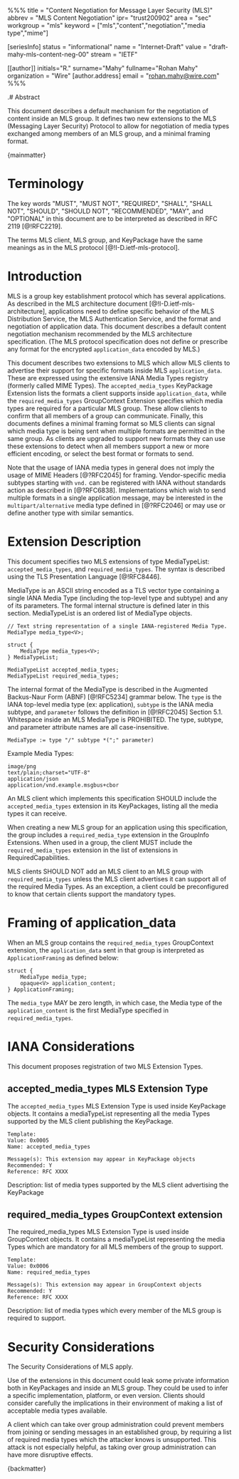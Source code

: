 %%%
title = "Content Negotiation for Message Layer Security (MLS)"
abbrev = "MLS Content Negotiation"
ipr= "trust200902"
area = "sec"
workgroup = "mls"
keyword = ["mls","content","negotiation","media type","mime"]

[seriesInfo]
status = "informational"
name = "Internet-Draft"
value = "draft-mahy-mls-content-neg-00"
stream = "IETF"

[[author]]
initials="R."
surname="Mahy"
fullname="Rohan Mahy"
organization = "Wire"
  [author.address]
  email = "rohan.mahy@wire.com"
%%%

.# Abstract

This document describes a default mechanism for the negotiation of content inside
an MLS group. It defines two new extensions to the MLS (Messaging Layer Security)
Protocol to allow for negotiation of media types exchanged among members of an
MLS group, and a minimal framing format.

{mainmatter}

# Terminology
The key words "MUST", "MUST NOT", "REQUIRED", "SHALL", "SHALL NOT", "SHOULD", 
"SHOULD NOT", "RECOMMENDED", "MAY", and "OPTIONAL" in this document are to 
be interpreted as described in RFC 2119 [@!RFC2219].

The terms MLS client, MLS group, and KeyPackage have the same meanings as in
the MLS protocol [@!I-D.ietf-mls-protocol].

# Introduction

MLS is a group key establishment protocol which has several applications.
As described in the MLS architecture document [@!I-D.ietf-mls-architecture],
applications need to define specific behavior of the MLS Distribution Service,
the MLS Authentication Service, and the format and negotiation of application data.
This document describes a default content negotiation mechanism recommended by the
MLS architecture specification. (The MLS protocol specification does not define or
prescribe any format for the encrypted `application_data` encoded by MLS.)

This document describes two extensions
to MLS which allow MLS clients to advertise their support for specific formats inside
MLS `application_data`. These are expressed using the extensive IANA Media Types
registry (formerly called MIME Types).  The `accepted_media_types` KeyPackage
Extension lists the formats a client
supports inside `application_data`, while the `required_media_types`
GroupContext Extension specifies which media types are required for a particular
MLS group. These allow clients to confirm that all members of a group can communicate.
Finally, this documents defines a minimal framing format so MLS clients can signal
which media type is being sent when multiple formats are permitted in the same group.
As clients are upgraded to support new formats they can use these extensions
to detect when all members support a new or more efficient encoding, or select the
best format or formats to send.

Note that the usage of IANA media types in general does not imply the usage of MIME
Headers [@?RFC2045] for framing. Vendor-specific media subtypes starting with
`vnd.` can be registered with IANA without standards action as described in
[@?RFC6838].  Implementations which wish to send multiple formats in a single
application message, may be interested in the `multipart/alternative` media type
defined in [@?RFC2046] or may use or define another type with similar semantics.


# Extension Description

This document specifies two MLS extensions of type MediaTypeList:
`accepted_media_types`, and `required_media_types`.  The syntax is described using
the TLS Presentation Language [@!RFC8446].

MediaType is an ASCII string encoded as a TLS vector type containing a single IANA
Media Type (including the top-level type and subtype) and any of its parameters.
The formal internal structure is defined later in this section.
MediaTypeList is an ordered list of MediaType objects.

~~~ tls
// Text string representation of a single IANA-registered Media Type.
MediaType media_type<V>;

struct {
    MediaType media_types<V>;
} MediaTypeList;

MediaTypeList accepted_media_types;
MediaTypeList required_media_types;
~~~

The internal format of the MediaType is described in the Augmented Backus-Naur
Form (ABNF) [@!RFC5234] grammar below. The `type` is the IANA top-level media type
(ex: application), `subtype` is the IANA media subtype, and `parameter` follows the
definition in [@!RFC2045] Section 5.1.  Whitespace inside an MLS MediaType is PROHIBITED.
The type, subtype, and parameter attribute names are all case-insensitive.

~~~ abnf
MediaType := type "/" subtype *(";" parameter)
~~~


Example Media Types:
~~~ artwork
image/png
text/plain;charset="UTF-8"
application/json
application/vnd.example.msgbus+cbor
~~~

An MLS client which implements this specification SHOULD include the
`accepted_media_types` extension in its KeyPackages, listing
all the media types it can receive.

When creating a new MLS group for an application using this specification,
the group includes a `required_media_type`
extension in the GroupInfo Extensions.  When used in a group, the client
MUST include the `required_media_types` extension in the list of extensions
in RequiredCapabilities.

MLS clients SHOULD NOT add an MLS client to an MLS group with `required_media_types`
unless the MLS client advertises it can support all of the required Media
Types. As an exception, a client could be preconfigured to know that
certain clients support the mandatory types.


# Framing of application_data

When an MLS group contains the `required_media_types` GroupContext extension,
the `application_data` sent in that group is interpreted as `ApplicationFraming`
as defined below:

~~~ tls
struct {
    MediaType media_type;
    opaque<V> application_content;
} ApplicationFraming;
~~~

The `media_type` MAY be zero length, in which case, the Media type of the
`application_content` is the first MediaType specified in `required_media_types`.


# IANA Considerations

This document proposes registration of two MLS Extension Types.

## accepted_media_types MLS Extension Type

The `accepted_media_types` MLS Extension Type is used inside KeyPackage objects. It
contains a mediaTypeList representing all the media Types supported by the
MLS client publishing the KeyPackage.

~~~~~~~~
Template:
Value: 0x0005
Name: accepted_media_types

Message(s): This extension may appear in KeyPackage objects
Recommended: Y
Reference: RFC XXXX
~~~~~~~~

Description: list of media types supported by the MLS client advertising the KeyPackage


## required_media_types GroupContext extension

The required_media_types MLS Extension Type is used inside GroupContext objects. It
contains a mediaTypeList representing the media Types which are mandatory for all
MLS members of the group to support.

~~~~~~~~
Template:
Value: 0x0006
Name: required_media_types

Message(s): This extension may appear in GroupContext objects
Recommended: Y
Reference: RFC XXXX
~~~~~~~~

Description: list of media types which every member of the MLS group is
required to support.

# Security Considerations

The Security Considerations of MLS apply.

Use of the extensions in this document
could leak some private information both in KeyPackages and inside an MLS group.
They could be used to infer a specific implementation, platform, or even version.
Clients should consider carefully the implications in their environment of
making a list of acceptable media types available.

A client which can take over group administration could prevent members from
joining or sending messages in an established group, by requiring a list of
required media types which the attacker knows is unsupported. This attack is
not especially helpful, as taking over group administration can have more
disruptive effects.

{backmatter}







